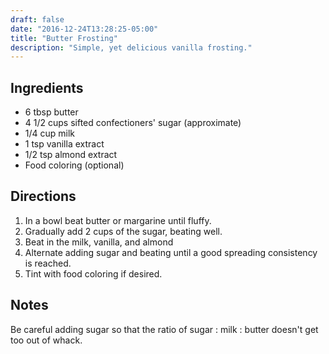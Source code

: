 ```yaml
---
draft: false
date: "2016-12-24T13:28:25-05:00"
title: "Butter Frosting"
description: "Simple, yet delicious vanilla frosting."
---
```


## Ingredients

- 6 tbsp butter
- 4 1/2 cups sifted confectioners' sugar (approximate)
- 1/4 cup milk
- 1 tsp vanilla extract
- 1/2 tsp almond extract
- Food coloring (optional)

## Directions

1. In a bowl beat butter or margarine until fluffy.
2. Gradually add 2 cups of the sugar, beating well.
3. Beat in the milk, vanilla, and almond
4. Alternate adding sugar and beating until a good spreading consistency is reached.
5. Tint with food coloring if desired.

## Notes

Be careful adding sugar so that the ratio of sugar : milk : butter doesn't get too out of whack.
